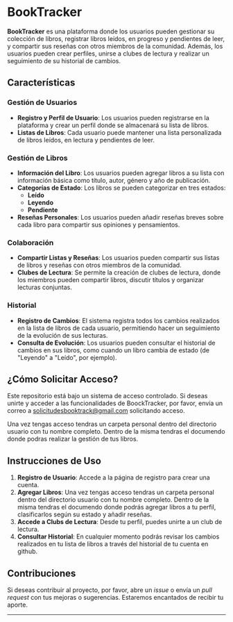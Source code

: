 # BookTracker

**BookTracker** es una plataforma donde los usuarios pueden gestionar su colección de libros, registrar libros leídos, en progreso y pendientes de leer, y compartir sus reseñas con otros miembros de la comunidad. Además, los usuarios pueden crear perfiles, unirse a clubes de lectura y realizar un seguimiento de su historial de cambios.

## Características

### Gestión de Usuarios
- **Registro y Perfil de Usuario**: Los usuarios pueden registrarse en la plataforma y crear un perfil donde se almacenará su lista de libros.
- **Listas de Libros**: Cada usuario puede mantener una lista personalizada de libros leídos, en lectura y pendientes de leer.

### Gestión de Libros
- **Información del Libro**: Los usuarios pueden agregar libros a su lista con información básica como título, autor, género y año de publicación.
- **Categorías de Estado**: Los libros se pueden categorizar en tres estados: 
  - **Leído**
  - **Leyendo**
  - **Pendiente**
- **Reseñas Personales**: Los usuarios pueden añadir reseñas breves sobre cada libro para compartir sus opiniones y pensamientos.

### Colaboración
- **Compartir Listas y Reseñas**: Los usuarios pueden compartir sus listas de libros y reseñas con otros miembros de la comunidad.
- **Clubes de Lectura**: Se permite la creación de clubes de lectura, donde los miembros pueden compartir libros, discutir títulos y organizar lecturas conjuntas.

### Historial
- **Registro de Cambios**: El sistema registra todos los cambios realizados en la lista de libros de cada usuario, permitiendo hacer un seguimiento de la evolución de sus lecturas.
- **Consulta de Evolución**: Los usuarios pueden consultar el historial de cambios en sus libros, como cuando un libro cambia de estado (de "Leyendo" a "Leído", por ejemplo).

## ¿Cómo Solicitar Acceso?

Este repositorio está bajo un sistema de acceso controlado. Si deseas unirte y acceder a las funcionalidades de BoockTracker, por favor, envía un correo a [solicitudesbooktrack@gmail.com](mailto:solicitudesbooktrack@gmail.com) solicitando acceso.

Una vez tengas acceso tendras un carpeta personal dentro del directorio usuario con tu nombre completo. Dentro de la misma tendras el documendo donde podras realizar la gestión de tus libros.

## Instrucciones de Uso

1. **Registro de Usuario**: Accede a la página de registro para crear una cuenta.
2. **Agregar Libros**: Una vez tengas acceso tendras un carpeta personal dentro del directorio usuario con tu nombre completo. Dentro de la misma tendras el documendo donde podrás agregar libros a tu perfil, clasificarlos según su estado y añadir reseñas.
3. **Accede a Clubs de Lectura**: Desde tu perfil, puedes unirte a un club de lectura.
4. **Consultar Historial**: En cualquier momento podrás revisar los cambios realizados en tu lista de libros a través del historial de tu cuenta en github.

## Contribuciones

Si deseas contribuir al proyecto, por favor, abre un *issue* o envía un *pull request* con tus mejoras o sugerencias. Estaremos encantados de recibir tu aporte.

---
